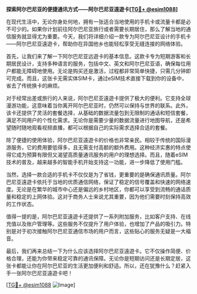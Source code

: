 **探索阿尔巴尼亚的便捷通讯方式——阿尔巴尼亚遠遊卡[[TG💪+ @esim1088](https://t.me/s/esim1088)]**

在现代生活中，无论你身处何地，拥有一张适合当地使用的手机卡或流量卡都是必不可少的。如果你计划前往阿尔巴尼亚旅行或者需要长期居住，那么了解当地的通信服务就显得尤为重要。今天，我们将详细介绍一款专为阿尔巴尼亚设计的手机卡——阿尔巴尼亚遠遊卡，帮助你在异国他乡也能轻松享受无缝连接的网络体验。

首先，让我们来了解一下阿尔巴尼亚远遊卡的基本信息。这款卡专为短期游客和长期居民设计，支持多种语言的服务，包括中文、英文和阿尔巴尼亚语，确保每位用户都能无障碍地使用。无论是购买还是激活，过程都非常简单快捷，只需几分钟即可完成。而且，这张卡无需实体SIM卡，通过eSIM技术直接下载到你的设备中，省去了传统换卡的麻烦。

对于经常出差或旅行的人来说，阿尔巴尼亚遠遊卡提供了极大的便利。它支持全球漫游功能，这意味着当你离开阿尔巴尼亚时，仍然可以保持与世界的联系。此外，该卡还提供了灵活的套餐选择，从基础的数据流量包到无限制的通话和短信套餐，满足不同用户的个性化需求。无论你是需要少量的数据流量进行地图导航，还是希望随时随地观看视频直播，都可以根据自己的实际需求选择合适的套餐。

除了便捷的使用体验，阿尔巴尼亚遠遊卡的价格也非常亲民。相较于传统的国际漫游服务，它的费用要低得多，且无需支付高额的额外费用。这种经济实惠的特点使得它成为预算有限但又渴望高质量通讯服务的用户的理想选择。而且，随着eSIM技术的普及，越来越多的智能手机开始支持这一功能，进一步降低了使用门槛。

当然，选择一款合适的手机卡不仅仅是为了省钱，更重要的是确保通讯质量。阿尔巴尼亚遠遊卡依托于当地的优质通信网络，保证了稳定的信号覆盖和快速的网络速度。无论是在繁华的城市中心还是偏远的乡村地区，你都可以享受到流畅的通话质量和稳定的上网体验。这对于商务人士来说尤其重要，因为他们需要时刻保持高效的工作状态。

值得一提的是，阿尔巴尼亚遠遊卡还提供了一系列附加服务，比如客户支持、在线充值以及账户管理等。这些服务不仅提升了用户体验，也增加了产品的吸引力。特别是对于初次接触阿尔巴尼亚通信市场的用户而言，这些贴心的服务无疑是一大福音。

最后，我们再来总结一下为什么应该选择阿尔巴尼亚遠遊卡。它不仅操作简便、价格合理，还能为你带来稳定可靠的通讯保障。无论你是短期访问还是长期定居，这张卡都能让你在阿尔巴尼亚的生活更加便利和舒适。所以，还在犹豫什么？赶紧入手一张阿尔巴尼亚遠遊卡吧！

[[TG💪+ @esim1088](https://t.me/s/esim1088) ![Image](https://i.postimg.cc/4NQfJmqS/Snipaste-2025-05-13-00-14-12.png)]
